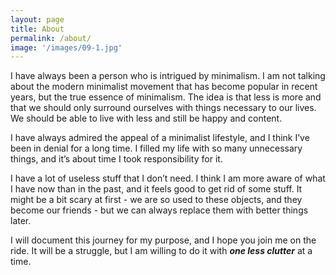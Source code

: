 ```yaml
---
layout: page
title: About
permalink: /about/
image: '/images/09-1.jpg'
---
```


I have always been a person who is intrigued by minimalism. I am not talking about the modern minimalist movement that has become popular in recent years, but the true essence of minimalism. The idea is that less is more and that we should only surround ourselves with things necessary to our lives. We should be able to live with less and still be happy and content.

I have always admired the appeal of a minimalist lifestyle, and I think I’ve been in denial for a long time. I filled my life with so many unnecessary things, and it’s about time I took responsibility for it. 

I have a lot of useless stuff that I don’t need. I think I am more aware of what I have now than in the past, and it feels good to get rid of some stuff. It might be a bit scary at first - we are so used to these objects, and they become our friends - but we can always replace them with better things later.

I will document this journey for my purpose, and I hope you join me on the ride. It will be a struggle, but I am willing to do it with __*one less clutter*__ at a time.